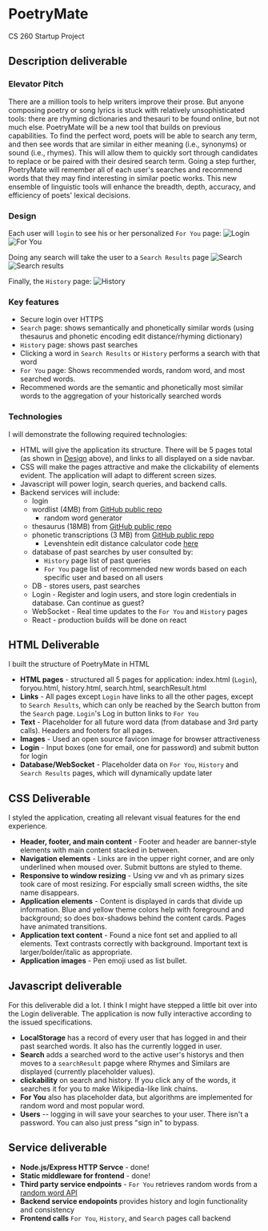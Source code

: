 # PoetryMate
CS 260 Startup Project


## Description deliverable

### Elevator Pitch
There are a million tools to help writers improve their prose. But anyone composing poetry or song lyrics is stuck with relatively unsophisticated tools: there are rhyming dictionaries and thesauri to be found online, but not much else. PoetryMate will be a new tool that builds on previous capabilities. To find the perfect word, poets will be able to search any term, and then see words that are similar in either meaning (i.e., synonyms) or sound (i.e., rhymes). This will allow them to quickly sort through candidates to replace or be paired with their desired search term. Going a step further, PoetryMate will remember all of each user's searches and recommend words that they may find interesting in similar poetic works.  This new ensemble of linguistic tools will enhance the breadth, depth, accuracy, and efficiency of poets' lexical decisions. 

### Design
Each user will `login` to see his or her personalized `For You` page:
![Login](loginDesign.png)
![For You](foryouDesign.png)

Doing any search will take the user to a `Search Results` page
![Search](searchDesign.png)
![Search results](searchresultDesign.png)

Finally, the `History` page:
![History](historyDesign.png)



### Key features
- Secure login over HTTPS
- `Search` page: shows semantically and phonetically similar words (using thesaurus and phonetic encoding edit distance/rhyming dictionary)
- `History` page: shows past searches
- Clicking a word in `Search Results` or `History` performs a search with that word
- `For You` page: Shows recommended words, random word, and most searched words.
- Recommened words are the semantic and phonetically most similar words to the aggregation of your historically searched words



### Technologies
I will demonstrate the following required technologies:
- HTML will give the application its structure. There will be 5 pages total (as shown in [Design](Design) above), and links to all displayed on a side navbar.
- CSS will make the pages attractive and make the clickability of elements evident. The application will adapt to different screen sizes.
- Javascript will power login, search queries, and backend calls.
- Backend services will include:
  - login
  - wordlist (4MB) from [GitHub public repo](https://github.com/dwyl/english-words/blob/master/words_alpha.txt)
    - random word generator
  - thesaurus (18MB)  from [GitHub public repo](https://github.com/zaibacu/thesaurus/blob/master/en_thesaurus.jsonl)
  - phonetic transcriptions (3 MB) from [GitHub public repo](https://github.com/open-dict-data/ipa-dict/blob/master/data/en_US.txt)
    - Levenshtein edit distance calculator code [here](https://www.30secondsofcode.org/js/s/levenshtein-distance/)
  - database of past searches by user consulted by:
    - `History` page list of past queries
    - `For You` page list of recommended new words based on each specific user and based on all users
  - DB - stores users, past searches
  - Login - Register and login users, and store login credentials in database. Can continue as guest?
  - WebSocket - Real time updates to the `For You` and `History` pages
  - React - production builds will be done on react


## HTML Deliverable
I built the structure of PoetryMate in HTML
- **HTML pages** - structured all 5 pages for application: index.html (`Login`), foryou.html, history.html, search.html, searchResult.html
- **Links** - All pages except `Login` have links to all the other pages, except to `Search Results`, which can only be reached by the Search button from the `Search` page. `Login`'s Log in button links to `For You`
- **Text** - Placeholder for all future word data (from database and 3rd party calls). Headers and footers for all pages. 
- **Images** - Used an open source favicon image for browser attractiveness
- **Login** - Input boxes (one for email, one for password) and submit button for login
- **Database/WebSocket** - Placeholder data on `For You`, `History` and `Search Results` pages, which will dynamically update later



## CSS Deliverable
I styled the application, creating all relevant visual features for the end experience.
- **Header, footer, and main content** - Footer and header are banner-style elements with main content stacked in between.
- **Navigation elements** - Links are in the upper right corner, and are only underlined when moused over. Submit buttons are styled to theme.
- **Responsive to window resizing** - Using vw and vh as primary sizes took care of most resizing. For espcially small screen widths, the site name disappears.
- **Application elements** - Content is displayed in cards that divide up information. Blue and yellow theme colors help with foreground and background; so does box-shadows behind the content cards. Pages have animated transitions.
- **Application text content** - Found a nice font set and applied to all elements. Text contrasts correctly with background. Important text is larger/bolder/italic as appropriate.
- **Application images** - Pen emoji used as list bullet.


## Javascript deliverable
For this deliverable did a lot. I think I might have stepped a little bit over into the Login deliverable. The application is now fully interactive according to the issued specifications.
- **LocalStorage** has a record of every user that has logged in and their past searched words. It also has the currently logged in user.
- **Search** adds a searched word to the active user's historys and then moves to a `searchResult` papge where Rhymes and Similars are displayed (currently placeholder values).
- **clickability** on search and history. If you click any of the words, it searches it for you to make Wikipedia-like link chains.
- **For You** also has placeholder data, but algorithms are implemented for random word and most popular word.
- **Users** -- logging in will save your searches to your user. There isn't a password. You can also just press "sign in" to bypass.


## Service deliverable
- **Node.js/Express HTTP Servce** - done!
- **Static middleware for frontend** - done!
- **Third party service endpoints** - `For You` retrieves random words from a [random word API](http://random-word-api.herokuapp.com/home)
- **Backend service endopoints** provides history and login functionality and consistency
- **Frontend calls** `For You`, `History`, and `Search` pages call backend
